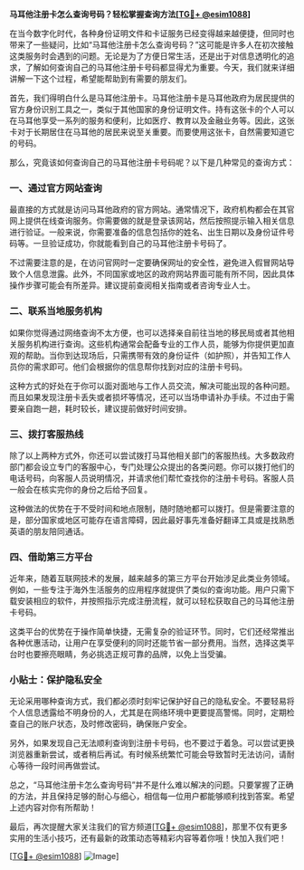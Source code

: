 **马耳他注册卡怎么查询号码？轻松掌握查询方法[[TG💪+ @esim1088](https://t.me/s/esim1088)]**

在当今数字化时代，各种身份证明文件和卡证服务已经变得越来越便捷，但同时也带来了一些疑问，比如“马耳他注册卡怎么查询号码？”这可能是许多人在初次接触这类服务时会遇到的问题。无论是为了方便日常生活，还是出于对信息透明化的追求，了解如何查询自己的马耳他注册卡号码都显得尤为重要。今天，我们就来详细讲解一下这个过程，希望能帮助到有需要的朋友们。

首先，我们得明白什么是马耳他注册卡。马耳他注册卡是马耳他政府为居民提供的官方身份识别工具之一，类似于其他国家的身份证明文件。持有这张卡的个人可以在马耳他享受一系列的服务和便利，比如医疗、教育以及金融业务等。因此，这张卡对于长期居住在马耳他的居民来说至关重要。而要使用这张卡，自然需要知道它的号码。

那么，究竟该如何查询自己的马耳他注册卡号码呢？以下是几种常见的查询方式：

### 一、通过官方网站查询

最直接的方式就是访问马耳他政府的官方网站。通常情况下，政府机构都会在其官网上提供在线查询服务。你需要做的就是登录该网站，然后按照提示输入相关信息进行验证。一般来说，你需要准备的信息包括你的姓名、出生日期以及身份证件号码等。一旦验证成功，你就能看到自己的马耳他注册卡号码了。

不过需要注意的是，在访问官网时一定要确保网址的安全性，避免进入假冒网站导致个人信息泄露。此外，不同国家或地区的政府网站界面可能有所不同，因此具体操作步骤可能会有所差异。建议提前查阅相关指南或者咨询专业人士。

### 二、联系当地服务机构

如果你觉得通过网络查询不太方便，也可以选择亲自前往当地的移民局或者其他相关服务机构进行查询。这些机构通常会配备专业的工作人员，能够为你提供更加直观的帮助。当你到达现场后，只需携带有效的身份证件（如护照），并告知工作人员你的需求即可。他们会根据你的信息帮你找到对应的注册卡号码。

这种方式的好处在于你可以面对面地与工作人员交流，解决可能出现的各种问题。而且如果发现注册卡丢失或者损坏等情况，还可以当场申请补办手续。不过由于需要亲自跑一趟，耗时较长，建议提前做好时间安排。

### 三、拨打客服热线

除了以上两种方式外，你还可以尝试拨打马耳他相关部门的客服热线。大多数政府部门都会设立专门的客服中心，专门处理公众提出的各类问题。你可以拨打他们的电话号码，向客服人员说明情况，并请求他们帮忙查找你的注册卡号码。客服人员一般会在核实完你的身份之后给予回复。

这种做法的优势在于不受时间和地点限制，随时随地都可以拨打。但是需要注意的是，部分国家或地区可能存在语言障碍，因此最好事先准备好翻译工具或是找熟悉英语的朋友陪同通话。

### 四、借助第三方平台

近年来，随着互联网技术的发展，越来越多的第三方平台开始涉足此类业务领域。例如，一些专注于海外生活服务的应用程序就提供了类似的查询功能。用户只需下载安装相应的软件，并按照指示完成注册流程，就可以轻松获取自己的马耳他注册卡号码。

这类平台的优势在于操作简单快捷，无需复杂的验证环节。同时，它们还经常推出各种优惠活动，让用户在享受便利的同时还能节省一部分费用。当然，选择这类平台时也要擦亮眼睛，务必挑选正规可靠的品牌，以免上当受骗。

### 小贴士：保护隐私安全

无论采用哪种查询方式，我们都必须时刻牢记保护好自己的隐私安全。不要轻易将个人信息透露给不明身份的人，尤其是在网络环境中更要提高警惕。同时，定期检查自己的账户状态，及时修改密码，确保账户安全。

另外，如果发现自己无法顺利查询到注册卡号码，也不要过于着急。可以尝试更换浏览器重新尝试，或者稍后再试。有时候系统繁忙可能会导致暂时无法访问，请耐心等待一段时间再做尝试。

总之，“马耳他注册卡怎么查询号码”并不是什么难以解决的问题。只要掌握了正确的方法，并且保持足够的耐心与细心，相信每一位用户都能够顺利找到答案。希望上述内容对你有所帮助！

最后，再次提醒大家关注我们的官方频道[[TG💪+ @esim1088](https://t.me/s/esim1088)]，那里不仅有更多实用的生活小技巧，还有最新的政策动态等精彩内容等着你哦！快加入我们吧！

[[TG💪+ @esim1088](https://t.me/s/esim1088)] ![Image](https://i.postimg.cc/4NQfJmqS/Snipaste-2025-05-13-00-14-12.png)]